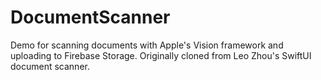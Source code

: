 # DocumentScanner

Demo for scanning documents with Apple's Vision framework and uploading to Firebase Storage.
Originally cloned from Leo Zhou's SwiftUI document scanner.
